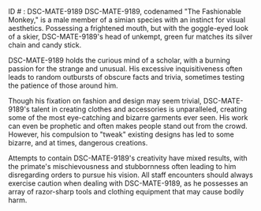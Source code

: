 ID # : DSC-MATE-9189
DSC-MATE-9189, codenamed "The Fashionable Monkey," is a male member of a simian species with an instinct for visual aesthetics. Possessing a frightened mouth, but with the goggle-eyed look of a skier, DSC-MATE-9189's head of unkempt, green fur matches its silver chain and candy stick. 

DSC-MATE-9189 holds the curious mind of a scholar, with a burning passion for the strange and unusual. His excessive inquisitiveness often leads to random outbursts of obscure facts and trivia, sometimes testing the patience of those around him.

Though his fixation on fashion and design may seem trivial, DSC-MATE-9189's talent in creating clothes and accessories is unparalleled, creating some of the most eye-catching and bizarre garments ever seen. His work can even be prophetic and often makes people stand out from the crowd. However, his compulsion to "tweak" existing designs has led to some bizarre, and at times, dangerous creations.

Attempts to contain DSC-MATE-9189's creativity have mixed results, with the primate's mischievousness and stubbornness often leading to him disregarding orders to pursue his vision. All staff encounters should always exercise caution when dealing with DSC-MATE-9189, as he possesses an array of razor-sharp tools and clothing equipment that may cause bodily harm.